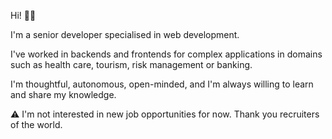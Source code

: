 Hi! 👋🏼

I'm a senior developer specialised in web development. 

I've worked in backends and frontends for complex applications in domains such as health care, tourism, risk management or banking.  

I'm thoughtful, autonomous, open-minded, and I'm always willing to learn and share my knowledge.

⚠️ I'm not interested in new job opportunities for now. Thank you recruiters of the world.
